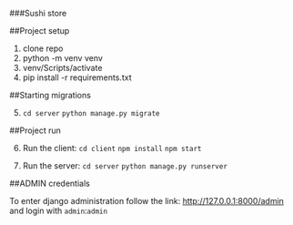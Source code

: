 ###Sushi store

##Project setup

1) clone repo
2) python -m venv venv
3) venv/Scripts/activate
4) pip install -r requirements.txt

##Starting migrations

5) `cd server` `python manage.py migrate`

##Project run

6) Run the client:
`cd client` `npm install` `npm start`

7) Run the server:
   `cd server` `python manage.py runserver`
   
##ADMIN credentials
   
To enter django administration follow the link: 
http://127.0.0.1:8000/admin and login with `admin`:`admin`

